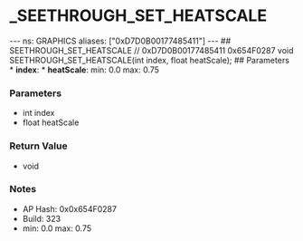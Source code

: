 # _SEETHROUGH_SET_HEATSCALE

--- ns: GRAPHICS aliases: ["0xD7D0B00177485411"] --- ## SEETHROUGH_SET_HEATSCALE  // 0xD7D0B00177485411 0x654F0287 void SEETHROUGH_SET_HEATSCALE(int index, float heatScale);   ## Parameters * **index**: * **heatScale**: min: 0.0 max: 0.75

### Parameters
* int index
* float heatScale

### Return Value
* void

### Notes
* AP Hash: 0x0x654F0287
* Build: 323
* min: 0.0
max: 0.75

